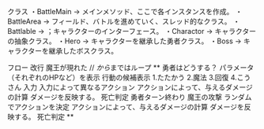 

クラス
	・BattleMain	->	メインメソッド、ここで各インスタンスを作成。
	・BattleArea	->	フィールド、バトルを進めていく、スレッド的なクラス。
	・Battlable	->	；キャラクターのインターフェース。
	・Charactor	->	キャラクターの抽象クラス。
			・Hero		->	キャラクターを継承した勇者クラス。
			・Boss		->	キャラクターを継承したボスクラス。
	
	
	
	
	
フロー
	改行
	魔王が現れた
	//	*から*まではループ
	**
	勇者はどうする？
	パラメータ（それぞれのHPなど）を表示
	行動の候補表示
		1.たたかう	2.魔法	3.回復	4.こうさん
	入力
	入力によって異なるアクション
	アクションによって、与えるダメージの計算
	ダメージを反映する。
	死亡判定
	勇者ターン終わり
	魔王の攻撃
	ランダムでアクションを決定
	アクションによって、与えるダメージの計算
	ダメージを反映する。
	死亡判定
	**